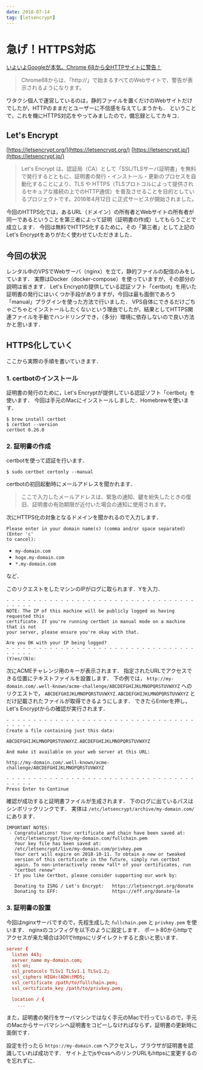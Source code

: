 ```yaml
---
date: 2018-07-14
tag: [letsencrypt]
---
```


# 急げ！HTTPS対応

[いよいよGoogleが本気。Chrome 68から全HTTPサイトに警告！](https://zenlogic.jp/aossl/basic/predict-chrome68/)

> Chrome68からは、「http://」で始まるすべてのWebサイトで、警告が表示されるようになります。


ワタクシ個人で運営しているのは，静的ファイルを置くだけのWebサイトだけでしたが，HTTPのままだとユーザーに不信感を与えてしまうかも．
ということで，これを機にHTTPS対応をやってみましたので，備忘録としてカキコ．



## Let's Encrypt

[https://letsencrypt.org/](https://letsencrypt.org/)
[https://letsencrypt.jp/](https://letsencrypt.jp/)

> Let's Encrypt は、認証局（CA）として「SSL/TLSサーバ証明書」を無料で発行するとともに、証明書の発行・インストール・更新のプロセスを自動化することにより、TLS や HTTPS（TLSプロトコルによって提供されるセキュアな接続の上でのHTTP通信）を普及させることを目的としているプロジェクトです。2016年4月12日 に正式サービスが開始されました。

今回のHTTPS化では，あるURL（ドメイン）の所有者とWebサイトの所有者が同一であるということを第三者によって証明（証明書の作成）してもらうことで成立します．
今回は無料でHTTPS化するために，その「第三者」として上記のLet's Encryptをありがたく使わせていただきました．



## 今回の状況

レンタル中のVPSでWebサーバ（nginx）を立て，静的ファイルの配信のみをしています．
実際はDocker（docker-compose）を使っていますが，その部分の説明は省きます．
Let's Encryptの提供している認証ソフト「certbot」を用いた証明書の発行にはいくつか手段がありますが，今回は最も面倒であろう「manual」プラグインを使った方法で行いました．
VPS自体にできるだけごちゃごちゃとインストールしたくないという理由でしたが，結果としてHTTPS関連ファイルを手動でハンドリングでき，（多分）環境に依存しないので良い方法かと思います．



## HTTPS化していく

ここから実際の手順を書いていきます．

### 1. certbotのインストール

証明書の発行のために，Let's Encryptが提供している認証ソフト「certbot」を使います．
今回は手元のMacにインストールしました．Homebrewを使います．

```terminal:terminal
$ brew install certbot
$ certbot --version
certbot 0.26.0
```

### 2. 証明書の作成

certbotを使って認証を行います．

```terminal:terminal
$ sudo certbot certonly --manual
```

certbotの初回起動時にメールアドレスを聞かれます．

> ここで入力したメールアドレスは、緊急の通知、鍵を紛失したときの復旧、証明書の有効期限が近付いた場合の通知に使用されます。

次にHTTPS化の対象となるドメインを聞かれるので入力します．

```terminal:terminal
Please enter in your domain name(s) (comma and/or space separated)  (Enter 'c'
to cancel):
```

- `my-domain.com`
- `hoge.my-domain.com`
- `*.my-domain.com`

など．

このリクエストをしたマシンのIPがログに取られます．Yを入力．

```terminal:terminal
- - - - - - - - - - - - - - - - - - - - - - - - - - - - - - - - - - - - - - - -
NOTE: The IP of this machine will be publicly logged as having requested this
certificate. If you're running certbot in manual mode on a machine that is not
your server, please ensure you're okay with that.

Are you OK with your IP being logged?
- - - - - - - - - - - - - - - - - - - - - - - - - - - - - - - - - - - - - - - -
(Y)es/(N)o:
```

次にACMEチャレンジ用のキーが表示されます．
指定されたURLでアクセスできる位置にテキストファイルを設置します．
下の例では， `http://my-domain.com/.well-known/acme-challenge/ABCDEFGHIJKLMNOPQRSTUVWXYZ` へのリクエストで， `ABCDEFGHIJKLMNOPQRSTUVWXYZ.ABCDEFGHIJKLMNOPQRSTUVWXYZ` とだけ記載されたファイルが取得できるようにします．
できたらEnterを押し，Let's Encryptからの確認が実行されます．

```terminal:terminal
- - - - - - - - - - - - - - - - - - - - - - - - - - - - - - - - - - - - - - - -
Create a file containing just this data:

ABCDEFGHIJKLMNOPQRSTUVWXYZ.ABCDEFGHIJKLMNOPQRSTUVWXYZ

And make it available on your web server at this URL:

http://my-domain.com/.well-known/acme-challenge/ABCDEFGHIJKLMNOPQRSTUVWXYZ

- - - - - - - - - - - - - - - - - - - - - - - - - - - - - - - - - - - - - - - -
Press Enter to Continue
```

確認が成功すると証明書ファイルが生成されます．
下のログに出ているパスはシンボリックリンクです．
実体は `/etc/letsencrypt/archive/my-domain.com/` にあります．

```terminal:terminal
IMPORTANT NOTES:
 - Congratulations! Your certificate and chain have been saved at:
   /etc/letsencrypt/live/my-domain.com/fullchain.pem
   Your key file has been saved at:
   /etc/letsencrypt/live/my-domain.com/privkey.pem
   Your cert will expire on 2018-10-11. To obtain a new or tweaked
   version of this certificate in the future, simply run certbot
   again. To non-interactively renew *all* of your certificates, run
   "certbot renew"
 - If you like Certbot, please consider supporting our work by:

   Donating to ISRG / Let's Encrypt:   https://letsencrypt.org/donate
   Donating to EFF:                    https://eff.org/donate-le
```

### 3. 証明書の設置

今回はnginxサーバですので，先程生成した `fullchain.pem` と `privkey.pem` を使います．
nginxのコンフィグを以下のように設定します．
ポート80からhttpでアクセスが来た場合は301でhttpsにリダイレクトすると良いと思います．

```nginx:nginx.conf
server {
  listen 443;
  server_name my-domain.com;
  ssl on;
  ssl_protocols TLSv1 TLSv1.1 TLSv1.2;
  ssl_ciphers HIGH:!ADH:!MD5;
  ssl_certificate /path/to/fullchain.pem;
  ssl_certificate_key /path/to/privkey.pem;

  location / {
    ...
```

また，証明書の発行をサーバマシンではなく手元のMacで行っているので，手元のMacからサーバマシンへ証明書をコピーしなければならず，証明書の更新時に面倒です．

設定を行ったら `https://my-domain.com` へアクセスし，ブラウザが証明書を認識していれば成功です．
サイト上でjsやcssへのリンクURLもhttpsに変更するのを忘れずに．
